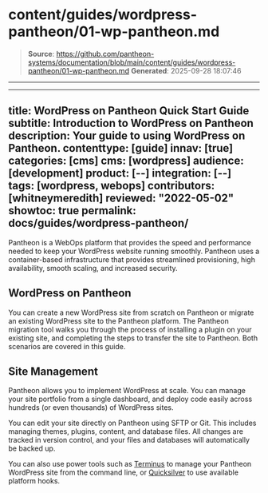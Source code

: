 # content/guides/wordpress-pantheon/01-wp-pantheon.md

> **Source**: https://github.com/pantheon-systems/documentation/blob/main/content/guides/wordpress-pantheon/01-wp-pantheon.md
> **Generated**: 2025-09-28 18:07:46

---

---
title: WordPress on Pantheon Quick Start Guide
subtitle: Introduction to WordPress on Pantheon
description: Your guide to using WordPress on Pantheon.
contenttype: [guide]
innav: [true]
categories: [cms]
cms: [wordpress]
audience: [development]
product: [--]
integration: [--]
tags: [wordpress, webops]
contributors: [whitneymeredith]
reviewed: "2022-05-02"
showtoc: true
permalink: docs/guides/wordpress-pantheon/
---

Pantheon is a WebOps platform that provides the speed and performance needed to keep your WordPress website running smoothly. Pantheon uses a container-based infrastructure that provides streamlined provisioning, high availability, smooth scaling, and increased security.

## WordPress on Pantheon

You can create a new WordPress site from scratch on Pantheon or migrate an existing WordPress site to the Pantheon platform. The Pantheon migration tool walks you through the process of installing a plugin on your existing site, and completing the steps to transfer the site to Pantheon. Both scenarios are covered in this guide.

## Site Management

Pantheon allows you to implement WordPress at scale. You can manage your site portfolio from a single dashboard, and deploy code easily across hundreds (or even thousands) of WordPress sites.

You can edit your site directly on Pantheon using SFTP or Git. This includes  managing themes, plugins, content, and database files. All changes are tracked in version control, and your files and databases will automatically be backed up.

You can also use power tools such as [Terminus](/terminus) to manage your Pantheon WordPress site from the command line, or [Quicksilver](/guides/quicksilver) to use available platform hooks. 



